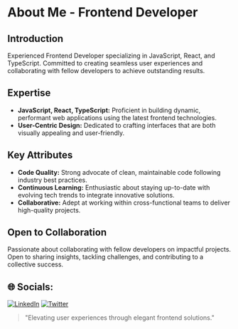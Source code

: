 # About Me - Frontend Developer

## Introduction
Experienced Frontend Developer specializing in JavaScript, React, and TypeScript. Committed to creating seamless user experiences and collaborating with fellow developers to achieve outstanding results.

## Expertise
- **JavaScript, React, TypeScript:** Proficient in building dynamic, performant web applications using the latest frontend technologies.
- **User-Centric Design:** Dedicated to crafting interfaces that are both visually appealing and user-friendly.

## Key Attributes
- **Code Quality:** Strong advocate of clean, maintainable code following industry best practices.
- **Continuous Learning:** Enthusiastic about staying up-to-date with evolving tech trends to integrate innovative solutions.
- **Collaborative:** Adept at working within cross-functional teams to deliver high-quality projects.

## Open to Collaboration
Passionate about collaborating with fellow developers on impactful projects. Open to sharing insights, tackling challenges, and contributing to a collective success.

## 🌐 Socials:
[![LinkedIn](https://img.shields.io/badge/LinkedIn-%230077B5.svg?logo=linkedin&logoColor=white)](https://linkedin.com/in/samobeng14Dev) [![Twitter](https://img.shields.io/badge/Twitter-%231DA1F2.svg?logo=Twitter&logoColor=white)](https://twitter.com/samobeng14Dev) 

> "Elevating user experiences through elegant frontend solutions."





